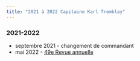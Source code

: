 ```yaml
---
title: "2021 à 2022 Capitaine Karl Tremblay"
---
```


### 2021-2022

* septembre 2021 - changement de commandant
* mai 2022 - [49e Revue annuelle](https://photos.app.goo.gl/gFPQfYLVHjQow3Fr5)